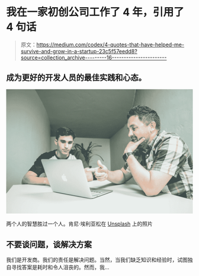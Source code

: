 # 我在一家初创公司工作了 4 年，引用了 4 句话

> 原文：<https://medium.com/codex/4-quotes-that-have-helped-me-survive-and-grow-in-a-startup-23c5f57eedd8?source=collection_archive---------16----------------------->

## 成为更好的开发人员的最佳实践和心态。

![](img/8b249faa487a566463f77aa29a84e48a.png)

两个人的智慧胜过一个人。肯尼·埃利亚松在 [Unsplash](https://unsplash.com?utm_source=medium&utm_medium=referral) 上的照片

## 不要谈问题，谈解决方案

我们是开发商。我们的责任是解决问题。当然，当我们缺乏知识和经验时，试图独自寻找答案是耗时和令人沮丧的。然而，我…